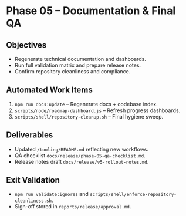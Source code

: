 # Phase 05 – Documentation & Final QA

## Objectives

- Regenerate technical documentation and dashboards.
- Run full validation matrix and prepare release notes.
- Confirm repository cleanliness and compliance.

## Automated Work Items

1. `npm run docs:update` – Regenerate docs + codebase index.
2. `scripts/node/roadmap-dashboard.js` – Refresh progress dashboards.
3. `scripts/shell/repository-cleanup.sh` – Final hygiene sweep.

## Deliverables

- Updated `/tooling/README.md` reflecting new workflows.
- QA checklist `docs/release/phase-05-qa-checklist.md`.
- Release notes draft `docs/release/v5-rollout-notes.md`.

## Exit Validation

- `npm run validate:ignores` and `scripts/shell/enforce-repository-cleanliness.sh`.
- Sign-off stored in `reports/release/approval.md`.
